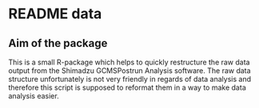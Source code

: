 # README data

## Aim of the package

This is a small R-package which helps to quickly restructure the raw data output from the Shimadzu GCMSPostrun Analysis software.
The raw data structure unfortunately is not very friendly in regards of data analysis and therefore this script is supposed to reformat them in a way
to make data analysis easier.